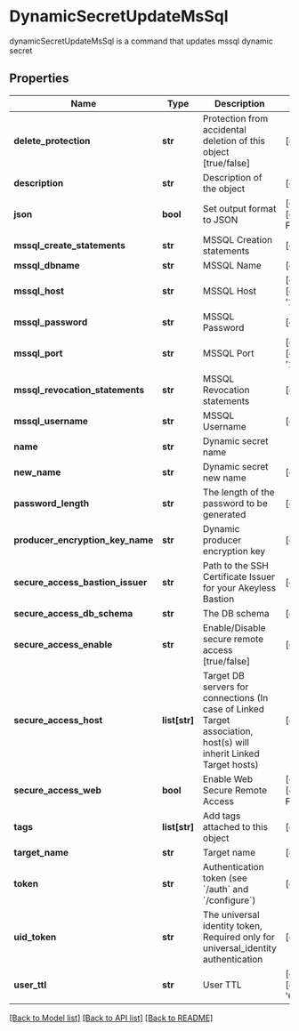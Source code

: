 # DynamicSecretUpdateMsSql

dynamicSecretUpdateMsSql is a command that updates mssql dynamic secret
## Properties
Name | Type | Description | Notes
------------ | ------------- | ------------- | -------------
**delete_protection** | **str** | Protection from accidental deletion of this object [true/false] | [optional] 
**description** | **str** | Description of the object | [optional] 
**json** | **bool** | Set output format to JSON | [optional] [default to False]
**mssql_create_statements** | **str** | MSSQL Creation statements | [optional] 
**mssql_dbname** | **str** | MSSQL Name | [optional] 
**mssql_host** | **str** | MSSQL Host | [optional] [default to '127.0.0.1']
**mssql_password** | **str** | MSSQL Password | [optional] 
**mssql_port** | **str** | MSSQL Port | [optional] [default to '1433']
**mssql_revocation_statements** | **str** | MSSQL Revocation statements | [optional] 
**mssql_username** | **str** | MSSQL Username | [optional] 
**name** | **str** | Dynamic secret name | 
**new_name** | **str** | Dynamic secret new name | [optional] 
**password_length** | **str** | The length of the password to be generated | [optional] 
**producer_encryption_key_name** | **str** | Dynamic producer encryption key | [optional] 
**secure_access_bastion_issuer** | **str** | Path to the SSH Certificate Issuer for your Akeyless Bastion | [optional] 
**secure_access_db_schema** | **str** | The DB schema | [optional] 
**secure_access_enable** | **str** | Enable/Disable secure remote access [true/false] | [optional] 
**secure_access_host** | **list[str]** | Target DB servers for connections (In case of Linked Target association, host(s) will inherit Linked Target hosts) | [optional] 
**secure_access_web** | **bool** | Enable Web Secure Remote Access | [optional] [default to False]
**tags** | **list[str]** | Add tags attached to this object | [optional] 
**target_name** | **str** | Target name | [optional] 
**token** | **str** | Authentication token (see &#x60;/auth&#x60; and &#x60;/configure&#x60;) | [optional] 
**uid_token** | **str** | The universal identity token, Required only for universal_identity authentication | [optional] 
**user_ttl** | **str** | User TTL | [optional] [default to '60m']

[[Back to Model list]](../README.md#documentation-for-models) [[Back to API list]](../README.md#documentation-for-api-endpoints) [[Back to README]](../README.md)


